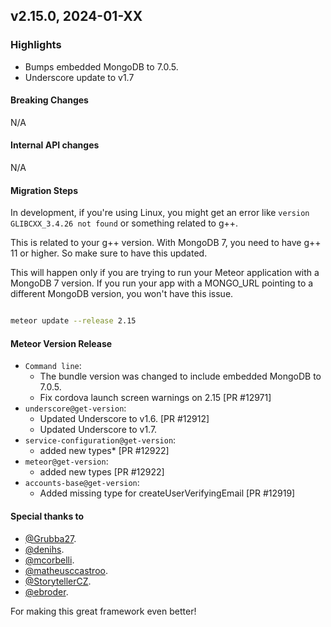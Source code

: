 ## v2.15.0, 2024-01-XX

### Highlights

* Bumps embedded MongoDB to 7.0.5.
* Underscore update to v1.7

#### Breaking Changes

N/A

####  Internal API changes

N/A

#### Migration Steps

In development, if you're using Linux, you might get an error like `version GLIBCXX_3.4.26 not found` or something related to g++.

This is related to your g++ version. With MongoDB 7, you need to have g++ 11 or higher. So make sure to have this updated.

This will happen only if you are trying to run your Meteor application with a MongoDB 7 version. If you run your app with a MONGO_URL pointing to a different MongoDB version, you won't have this issue. 

```bash

meteor update --release 2.15

```


#### Meteor Version Release


* `Command line`:
  - The bundle version was changed to include embedded MongoDB to 7.0.5.
  - Fix cordova launch screen warnings on 2.15 [PR #12971]
* `underscore@get-version`:
  - Updated Underscore to v1.6. [PR #12912]
  - Updated Underscore to v1.7.
* `service-configuration@get-version`:
  - added new types* [PR #12922]
* `meteor@get-version`:
  - added new types [PR #12922]
* `accounts-base@get-version`:
  - Added missing type for createUserVerifyingEmail [PR #12919]

#### Special thanks to

- [@Grubba27](https://github.com/Grubba27).
- [@denihs](https://github.com/denihs).
- [@mcorbelli](https://github.com/mcorbelli).
- [@matheusccastroo](https://github.com/matheusccastroo).
- [@StorytellerCZ](https://github.com/StorytellerCZ).
- [@ebroder](https://github.com/ebroder).

For making this great framework even better!


